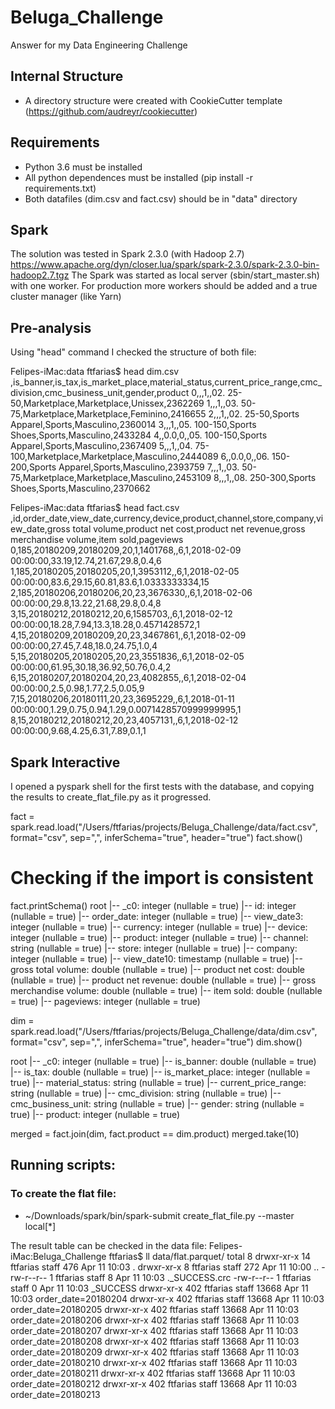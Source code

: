 # Beluga_Challenge

Answer for my Data Engineering Challenge 

## Internal Structure

* A directory structure were created with CookieCutter template (https://github.com/audreyr/cookiecutter)

## Requirements

* Python 3.6 must be installed
* All python dependences must be installed (pip install -r requirements.txt)
* Both datafiles (dim.csv and fact.csv) should be in "data" directory

## Spark

The solution was tested in Spark 2.3.0 (with Hadoop 2.7)
https://www.apache.org/dyn/closer.lua/spark/spark-2.3.0/spark-2.3.0-bin-hadoop2.7.tgz
The Spark was started as local server (sbin/start_master.sh) with one worker. For production more workers should be added and a true cluster manager (like Yarn)

## Pre-analysis
Using "head" command I checked the structure of both file:


Felipes-iMac:data ftfarias$ head dim.csv
,is_banner,is_tax,is_market_place,material_status,current_price_range,cmc_division,cmc_business_unit,gender,product
0,,,1,,02. 25-50,Marketplace,Marketplace,Unissex,2362269
1,,,1,,03. 50-75,Marketplace,Marketplace,Feminino,2416655
2,,,1,,02. 25-50,Sports Apparel,Sports,Masculino,2360014
3,,,1,,05. 100-150,Sports Shoes,Sports,Masculino,2433284
4,,0.0,0,,05. 100-150,Sports Apparel,Sports,Masculino,2367409
5,,,1,,04. 75-100,Marketplace,Marketplace,Masculino,2444089
6,,0.0,0,,06. 150-200,Sports Apparel,Sports,Masculino,2393759
7,,,1,,03. 50-75,Marketplace,Marketplace,Masculino,2453109
8,,,1,,08. 250-300,Sports Shoes,Sports,Masculino,2370662

Felipes-iMac:data ftfarias$ head fact.csv
,id,order_date,view_date,currency,device,product,channel,store,company,view_date,gross total volume,product net cost,product net revenue,gross merchandise volume,item sold,pageviews
0,185,20180209,20180209,20,1,1401768,,6,1,2018-02-09 00:00:00,33.19,12.74,21.67,29.8,0.4,6
1,185,20180205,20180205,20,1,3953112,,6,1,2018-02-05 00:00:00,83.6,29.15,60.81,83.6,1.0333333334,15
2,185,20180206,20180206,20,23,3676330,,6,1,2018-02-06 00:00:00,29.8,13.22,21.68,29.8,0.4,8
3,15,20180212,20180212,20,6,1585703,,6,1,2018-02-12 00:00:00,18.28,7.94,13.3,18.28,0.4571428572,1
4,15,20180209,20180209,20,23,3467861,,6,1,2018-02-09 00:00:00,27.45,7.48,18.0,24.75,1.0,4
5,15,20180205,20180205,20,23,3551836,,6,1,2018-02-05 00:00:00,61.95,30.18,36.92,50.76,0.4,2
6,15,20180207,20180204,20,23,4082855,,6,1,2018-02-04 00:00:00,2.5,0.98,1.77,2.5,0.05,9
7,15,20180206,20180111,20,23,3695229,,6,1,2018-01-11 00:00:00,1.29,0.75,0.94,1.29,0.0071428570999999995,1
8,15,20180212,20180212,20,23,4057131,,6,1,2018-02-12 00:00:00,9.68,4.25,6.31,7.89,0.1,1


## Spark Interactive

I opened a pyspark shell for the first tests with the database, and copying the results to create_flat_file.py as it progressed.

fact = spark.read.load("/Users/ftfarias/projects/Beluga_Challenge/data/fact.csv", format="csv", sep=",", inferSchema="true", header="true")
fact.show()

# Checking if the import is consistent
fact.printSchema()
root
 |-- _c0: integer (nullable = true)
 |-- id: integer (nullable = true)
 |-- order_date: integer (nullable = true)
 |-- view_date3: integer (nullable = true)
 |-- currency: integer (nullable = true)
 |-- device: integer (nullable = true)
 |-- product: integer (nullable = true)
 |-- channel: string (nullable = true)
 |-- store: integer (nullable = true)
 |-- company: integer (nullable = true)
 |-- view_date10: timestamp (nullable = true)
 |-- gross total volume: double (nullable = true)
 |-- product net cost: double (nullable = true)
 |-- product net revenue: double (nullable = true)
 |-- gross merchandise volume: double (nullable = true)
 |-- item sold: double (nullable = true)
 |-- pageviews: integer (nullable = true)

dim = spark.read.load("/Users/ftfarias/projects/Beluga_Challenge/data/dim.csv", format="csv", sep=",", inferSchema="true", header="true")
dim.show()

root
 |-- _c0: integer (nullable = true)
 |-- is_banner: double (nullable = true)
 |-- is_tax: double (nullable = true)
 |-- is_market_place: integer (nullable = true)
 |-- material_status: string (nullable = true)
 |-- current_price_range: string (nullable = true)
 |-- cmc_division: string (nullable = true)
 |-- cmc_business_unit: string (nullable = true)
 |-- gender: string (nullable = true)
 |-- product: integer (nullable = true)


merged = fact.join(dim, fact.product == dim.product)
merged.take(10)

## Running scripts:

### To create the flat file:

* ~/Downloads/spark/bin/spark-submit create_flat_file.py --master local[*]

The result table can be checked in the data file:
Felipes-iMac:Beluga_Challenge ftfarias$ ll data/flat.parquet/
total 8
drwxr-xr-x   14 ftfarias  staff    476 Apr 11 10:03 .
drwxr-xr-x    8 ftfarias  staff    272 Apr 11 10:00 ..
-rw-r--r--    1 ftfarias  staff      8 Apr 11 10:03 ._SUCCESS.crc
-rw-r--r--    1 ftfarias  staff      0 Apr 11 10:03 _SUCCESS
drwxr-xr-x  402 ftfarias  staff  13668 Apr 11 10:03 order_date=20180204
drwxr-xr-x  402 ftfarias  staff  13668 Apr 11 10:03 order_date=20180205
drwxr-xr-x  402 ftfarias  staff  13668 Apr 11 10:03 order_date=20180206
drwxr-xr-x  402 ftfarias  staff  13668 Apr 11 10:03 order_date=20180207
drwxr-xr-x  402 ftfarias  staff  13668 Apr 11 10:03 order_date=20180208
drwxr-xr-x  402 ftfarias  staff  13668 Apr 11 10:03 order_date=20180209
drwxr-xr-x  402 ftfarias  staff  13668 Apr 11 10:03 order_date=20180210
drwxr-xr-x  402 ftfarias  staff  13668 Apr 11 10:03 order_date=20180211
drwxr-xr-x  402 ftfarias  staff  13668 Apr 11 10:03 order_date=20180212
drwxr-xr-x  402 ftfarias  staff  13668 Apr 11 10:03 order_date=20180213

